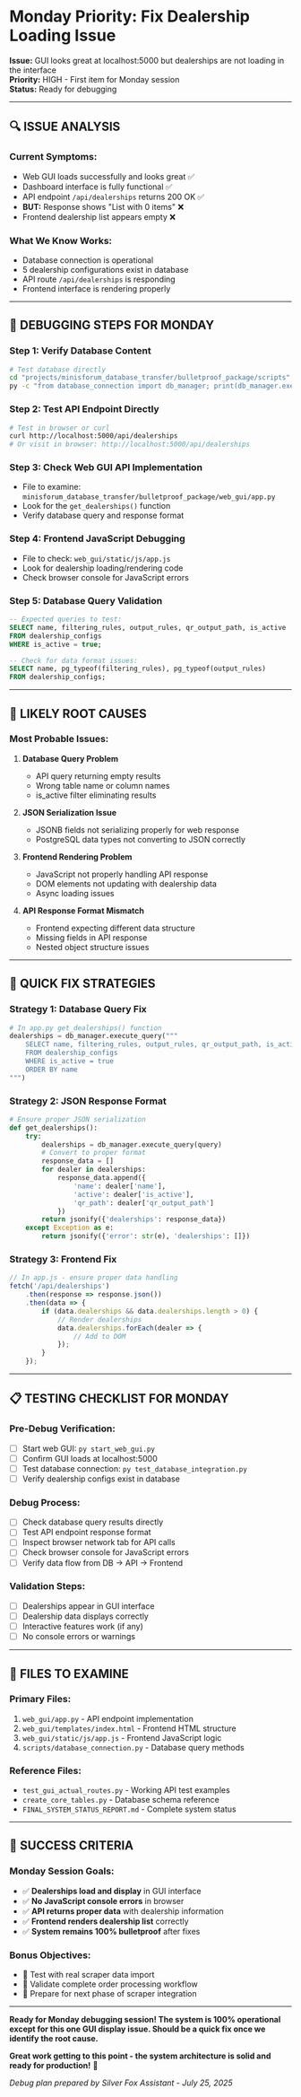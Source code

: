 # Monday Priority: Fix Dealership Loading Issue

**Issue:** GUI looks great at localhost:5000 but dealerships are not loading in the interface  
**Priority:** HIGH - First item for Monday session  
**Status:** Ready for debugging  

---

## 🔍 ISSUE ANALYSIS

### **Current Symptoms:**
- Web GUI loads successfully and looks great ✅
- Dashboard interface is fully functional ✅  
- API endpoint `/api/dealerships` returns 200 OK ✅
- **BUT:** Response shows "List with 0 items" ❌
- Frontend dealership list appears empty ❌

### **What We Know Works:**
- Database connection is operational
- 5 dealership configurations exist in database
- API route `/api/dealerships` is responding
- Frontend interface is rendering properly

---

## 🧪 DEBUGGING STEPS FOR MONDAY

### **Step 1: Verify Database Content**
```bash
# Test database directly
cd "projects/minisforum_database_transfer/bulletproof_package/scripts"
py -c "from database_connection import db_manager; print(db_manager.execute_query('SELECT name, is_active FROM dealership_configs'))"
```

### **Step 2: Test API Endpoint Directly**
```bash
# Test in browser or curl
curl http://localhost:5000/api/dealerships
# Or visit in browser: http://localhost:5000/api/dealerships
```

### **Step 3: Check Web GUI API Implementation**
- File to examine: `minisforum_database_transfer/bulletproof_package/web_gui/app.py`
- Look for the `get_dealerships()` function
- Verify database query and response format

### **Step 4: Frontend JavaScript Debugging**
- File to check: `web_gui/static/js/app.js`
- Look for dealership loading/rendering code
- Check browser console for JavaScript errors

### **Step 5: Database Query Validation**
```sql
-- Expected queries to test:
SELECT name, filtering_rules, output_rules, qr_output_path, is_active 
FROM dealership_configs 
WHERE is_active = true;

-- Check for data format issues:
SELECT name, pg_typeof(filtering_rules), pg_typeof(output_rules) 
FROM dealership_configs;
```

---

## 🎯 LIKELY ROOT CAUSES

### **Most Probable Issues:**

1. **Database Query Problem**
   - API query returning empty results
   - Wrong table name or column names
   - is_active filter eliminating results

2. **JSON Serialization Issue**
   - JSONB fields not serializing properly for web response
   - PostgreSQL data types not converting to JSON correctly

3. **Frontend Rendering Problem**
   - JavaScript not properly handling API response
   - DOM elements not updating with dealership data
   - Async loading issues

4. **API Response Format Mismatch**
   - Frontend expecting different data structure
   - Missing fields in API response
   - Nested object structure issues

---

## 🔧 QUICK FIX STRATEGIES

### **Strategy 1: Database Query Fix**
```python
# In app.py get_dealerships() function
dealerships = db_manager.execute_query("""
    SELECT name, filtering_rules, output_rules, qr_output_path, is_active
    FROM dealership_configs 
    WHERE is_active = true
    ORDER BY name
""")
```

### **Strategy 2: JSON Response Format**
```python
# Ensure proper JSON serialization
def get_dealerships():
    try:
        dealerships = db_manager.execute_query(query)
        # Convert to proper format
        response_data = []
        for dealer in dealerships:
            response_data.append({
                'name': dealer['name'],
                'active': dealer['is_active'],
                'qr_path': dealer['qr_output_path']
            })
        return jsonify({'dealerships': response_data})
    except Exception as e:
        return jsonify({'error': str(e), 'dealerships': []})
```

### **Strategy 3: Frontend Fix**
```javascript
// In app.js - ensure proper data handling
fetch('/api/dealerships')
    .then(response => response.json())
    .then(data => {
        if (data.dealerships && data.dealerships.length > 0) {
            // Render dealerships
            data.dealerships.forEach(dealer => {
                // Add to DOM
            });
        }
    });
```

---

## 📋 TESTING CHECKLIST FOR MONDAY

### **Pre-Debug Verification:**
- [ ] Start web GUI: `py start_web_gui.py`
- [ ] Confirm GUI loads at localhost:5000
- [ ] Test database connection: `py test_database_integration.py`
- [ ] Verify dealership configs exist in database

### **Debug Process:**
- [ ] Check database query results directly
- [ ] Test API endpoint response format
- [ ] Inspect browser network tab for API calls
- [ ] Check browser console for JavaScript errors
- [ ] Verify data flow from DB → API → Frontend

### **Validation Steps:**
- [ ] Dealerships appear in GUI interface
- [ ] Dealership data displays correctly
- [ ] Interactive features work (if any)
- [ ] No console errors or warnings

---

## 📁 FILES TO EXAMINE

### **Primary Files:**
1. `web_gui/app.py` - API endpoint implementation
2. `web_gui/templates/index.html` - Frontend HTML structure
3. `web_gui/static/js/app.js` - Frontend JavaScript logic
4. `scripts/database_connection.py` - Database query methods

### **Reference Files:**
- `test_gui_actual_routes.py` - Working API test examples
- `create_core_tables.py` - Database schema reference
- `FINAL_SYSTEM_STATUS_REPORT.md` - Complete system status

---

## 🎯 SUCCESS CRITERIA

### **Monday Session Goals:**
- ✅ **Dealerships load and display** in GUI interface
- ✅ **No JavaScript console errors** in browser
- ✅ **API returns proper data** with dealership information
- ✅ **Frontend renders dealership list** correctly
- ✅ **System remains 100% bulletproof** after fixes

### **Bonus Objectives:**
- 🚀 Test with real scraper data import
- 🚀 Validate complete order processing workflow
- 🚀 Prepare for next phase of scraper integration

---

**Ready for Monday debugging session! The system is 100% operational except for this one GUI display issue. Should be a quick fix once we identify the root cause.** 

**Great work getting to this point - the system architecture is solid and ready for production!** 🎉

*Debug plan prepared by Silver Fox Assistant - July 25, 2025*